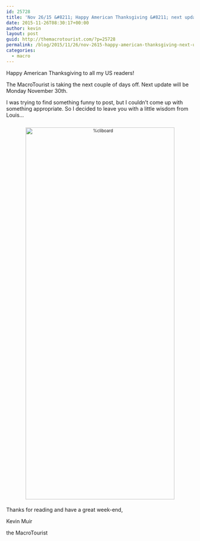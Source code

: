 ```yaml
---
id: 25728
title: 'Nov 26/15 &#8211; Happy American Thanksgiving &#8211; next update Nov 30/15'
date: 2015-11-26T08:30:17+00:00
author: kevin
layout: post
guid: http://themacrotourist.com/?p=25728
permalink: /blog/2015/11/26/nov-2615-happy-american-thanksgiving-next-update-nov-3015/
categories:
  - macro
---
```

Happy American Thanksgiving to all my US readers!

The MacroTourist is taking the next couple of days off. Next update will be Monday November 30th. 

I was trying to find something funny to post, but I couldn&#8217;t come up with something appropriate. So I decided to leave you with a little wisdom from Louis&#8230;

<div style="width: image width px; font-size: 80%; text-align: center;">
  <a href="http://themacrotourist.com/pictures/LouisNov2515.png"><img class="size-full wp-image-14271" style="padding-top: 1.0em;padding-bottom: 0.5em;" alt="%cliboard" src="http://themacrotourist.com/pictures/LouisNov2515.png" width="400" height="1000" /></a>
</div>

Thanks for reading and have a great week-end,
  
Kevin Muir
  
the MacroTourist